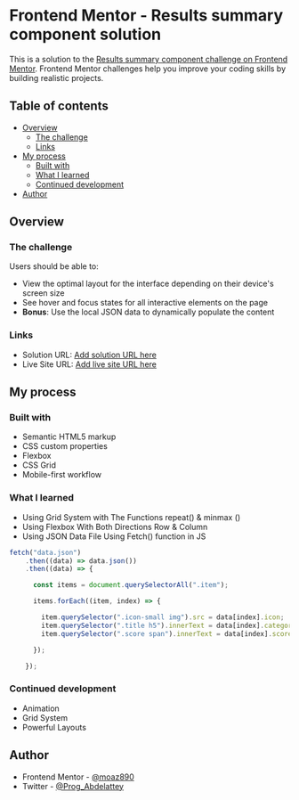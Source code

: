# Frontend Mentor - Results summary component solution

This is a solution to the [Results summary component challenge on Frontend Mentor](https://www.frontendmentor.io/challenges/results-summary-component-CE_K6s0maV). Frontend Mentor challenges help you improve your coding skills by building realistic projects. 

## Table of contents

- [Overview](#overview)
  - [The challenge](#the-challenge)
  - [Links](#links)
- [My process](#my-process)
  - [Built with](#built-with)
  - [What I learned](#what-i-learned)
  - [Continued development](#continued-development)
- [Author](#author)

## Overview

### The challenge

Users should be able to:

- View the optimal layout for the interface depending on their device's screen size
- See hover and focus states for all interactive elements on the page
- **Bonus**: Use the local JSON data to dynamically populate the content

### Links

- Solution URL: [Add solution URL here](https://github.com/moaz890/results-summary)
- Live Site URL: [Add live site URL here](https://moaz890.github.io/results-summary/)

## My process

### Built with

- Semantic HTML5 markup
- CSS custom properties
- Flexbox
- CSS Grid
- Mobile-first workflow

### What I learned

- Using Grid System with The Functions repeat() & minmax ()
- Using Flexbox With Both Directions Row & Column
- Using JSON Data File Using Fetch() function in JS


```js
fetch("data.json")
    .then((data) => data.json())
    .then((data) => {

      const items = document.querySelectorAll(".item");

      items.forEach((item, index) => {

        item.querySelector(".icon-small img").src = data[index].icon;
        item.querySelector(".title h5").innerText = data[index].category;
        item.querySelector(".score span").innerText = data[index].score;

      });

    });
```

### Continued development

- Animation 
- Grid System
- Powerful Layouts

## Author

- Frontend Mentor - [@moaz890](https://www.frontendmentor.io/profile/moaz890)
- Twitter - [@Prog_Abdelattey](https://www.twitter.com/Prog_Abdelattey)


